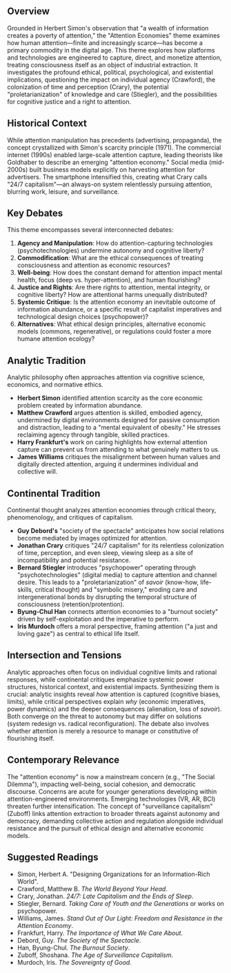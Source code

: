## Overview

Grounded in Herbert Simon's observation that "a wealth of information creates a poverty of attention," the "Attention Economies" theme examines how human attention—finite and increasingly scarce—has become a primary commodity in the digital age. This theme explores how platforms and technologies are engineered to capture, direct, and monetize attention, treating consciousness itself as an object of industrial extraction. It investigates the profound ethical, political, psychological, and existential implications, questioning the impact on individual agency (Crawford), the colonization of time and perception (Crary), the potential "proletarianization" of knowledge and care (Stiegler), and the possibilities for cognitive justice and a right to attention.

## Historical Context

While attention manipulation has precedents (advertising, propaganda), the concept crystallized with Simon's scarcity principle (1971). The commercial internet (1990s) enabled large-scale attention capture, leading theorists like Goldhaber to describe an emerging "attention economy." Social media (mid-2000s) built business models explicitly on harvesting attention for advertisers. The smartphone intensified this, creating what Crary calls "24/7 capitalism"—an always-on system relentlessly pursuing attention, blurring work, leisure, and surveillance.

## Key Debates

This theme encompasses several interconnected debates:

1.  **Agency and Manipulation**: How do attention-capturing technologies (psychotechnologies) undermine autonomy and cognitive liberty?
2.  **Commodification**: What are the ethical consequences of treating consciousness and attention as economic resources?
3.  **Well-being**: How does the constant demand for attention impact mental health, focus (deep vs. hyper-attention), and human flourishing?
4.  **Justice and Rights**: Are there rights to attention, mental integrity, or cognitive liberty? How are attentional harms unequally distributed?
5.  **Systemic Critique**: Is the attention economy an inevitable outcome of information abundance, or a specific result of capitalist imperatives and technological design choices (psychopower)?
6.  **Alternatives**: What ethical design principles, alternative economic models (commons, regenerative), or regulations could foster a more humane attention ecology?

## Analytic Tradition

Analytic philosophy often approaches attention via cognitive science, economics, and normative ethics.

*   **Herbert Simon** identified attention scarcity as the core economic problem created by information abundance.
*   **Matthew Crawford** argues attention is skilled, embodied agency, undermined by digital environments designed for passive consumption and distraction, leading to a "mental equivalent of obesity." He stresses reclaiming agency through tangible, skilled practices.
*   **Harry Frankfurt's** work on caring highlights how external attention capture can prevent us from attending to what genuinely matters to us.
*   **James Williams** critiques the misalignment between human values and digitally directed attention, arguing it undermines individual and collective will.

## Continental Tradition

Continental thought analyzes attention economies through critical theory, phenomenology, and critiques of capitalism.

*   **Guy Debord's** "society of the spectacle" anticipates how social relations become mediated by images optimized for attention.
*   **Jonathan Crary** critiques "24/7 capitalism" for its relentless colonization of time, perception, and even sleep, viewing sleep as a site of incompatibility and potential resistance.
*   **Bernard Stiegler** introduces "psychopower" operating through "psychotechnologies" (digital media) to capture attention and channel desire. This leads to a "proletarianization" of *savoir* (know-how, life-skills, critical thought) and "symbolic misery," eroding care and intergenerational bonds by disrupting the temporal structure of consciousness (retention/protention).
*   **Byung-Chul Han** connects attention economies to a "burnout society" driven by self-exploitation and the imperative to perform.
*   **Iris Murdoch** offers a moral perspective, framing attention ("a just and loving gaze") as central to ethical life itself.

## Intersection and Tensions

Analytic approaches often focus on individual cognitive limits and rational responses, while continental critiques emphasize systemic power structures, historical context, and existential impacts. Synthesizing them is crucial: analytic insights reveal *how* attention is captured (cognitive biases, limits), while critical perspectives explain *why* (economic imperatives, power dynamics) and the deeper consequences (alienation, loss of *savoir*). Both converge on the threat to autonomy but may differ on solutions (system redesign vs. radical reconfiguration). The debate also involves whether attention is merely a resource to manage or constitutive of flourishing itself.

## Contemporary Relevance

The "attention economy" is now a mainstream concern (e.g., "The Social Dilemma"), impacting well-being, social cohesion, and democratic discourse. Concerns are acute for younger generations developing within attention-engineered environments. Emerging technologies (VR, AR, BCI) threaten further intensification. The concept of "surveillance capitalism" (Zuboff) links attention extraction to broader threats against autonomy and democracy, demanding collective action and regulation alongside individual resistance and the pursuit of ethical design and alternative economic models.

## Suggested Readings

*   Simon, Herbert A. "Designing Organizations for an Information-Rich World".
*   Crawford, Matthew B. *The World Beyond Your Head*.
*   Crary, Jonathan. *24/7: Late Capitalism and the Ends of Sleep*.
*   Stiegler, Bernard. *Taking Care of Youth and the Generations* or works on psychopower.
*   Williams, James. *Stand Out of Our Light: Freedom and Resistance in the Attention Economy*.
*   Frankfurt, Harry. *The Importance of What We Care About*.
*   Debord, Guy. *The Society of the Spectacle*.
*   Han, Byung-Chul. *The Burnout Society*.
*   Zuboff, Shoshana. *The Age of Surveillance Capitalism*.
*   Murdoch, Iris. *The Sovereignty of Good*.